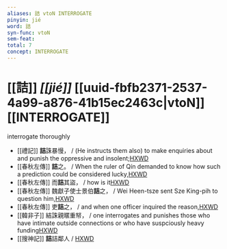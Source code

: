 ```yaml
---
aliases: 詰 vtoN INTERROGATE
pinyin: jié
word: 詰
syn-func: vtoN
sem-feat: 
total: 7
concept: INTERROGATE 
---
```

# [[詰]] *[[jié]]*  [[uuid-fbfb2371-2537-4a99-a876-41b15ec2463c|vtoN]] [[INTERROGATE]]
interrogate thoroughly
 - [[禮記]] **詰**誅暴慢， / (He instructs them also) to make enquiries about and punish the oppressive and insolent;[HXWD](https://hxwd.org/textview.html?location=KR1d0052_tls_006-66a.19)
 - [[春秋左傳]] **詰**之。 / When the ruler of Qín demanded to know how such a prediction could be considered lucky,[HXWD](https://hxwd.org/textview.html?location=KR1e0001_tls_005-235a.6)
 - [[春秋左傳]] 而**詰**其盜， / how is it[HXWD](https://hxwd.org/textview.html?location=KR1e0001_tls_009-484a.13)
 - [[春秋左傳]] 魏獻子使士景伯**詰**之， / Wei Heen-tsze sent Sze King-pih to question him,[HXWD](https://hxwd.org/textview.html?location=KR1e0001_tls_010-703a.8)
 - [[春秋左傳]] 吏**詰**之， / and when one officer inquired the reason,[HXWD](https://hxwd.org/textview.html?location=KR1e0001_tls_012-29a.27)
 - [[韓非子]] 結誅親暱重帑， / one interrogates and punishes those who have intimate outside connections or who have suspciously heavy funding[HXWD](https://hxwd.org/textview.html?location=KR3c0005_tls_048-14a.8)
 - [[搜神記]] **詰**詰鄰人 / [HXWD](https://hxwd.org/textview.html?location=KR3l0099_tls_015-1a.25)